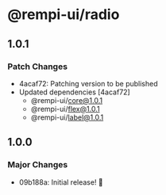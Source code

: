 # @rempi-ui/radio

## 1.0.1

### Patch Changes

- 4acaf72: Patching version to be published
- Updated dependencies [4acaf72]
  - @rempi-ui/core@1.0.1
  - @rempi-ui/flex@1.0.1
  - @rempi-ui/label@1.0.1

## 1.0.0

### Major Changes

- 09b188a: Initial release! 🎉
